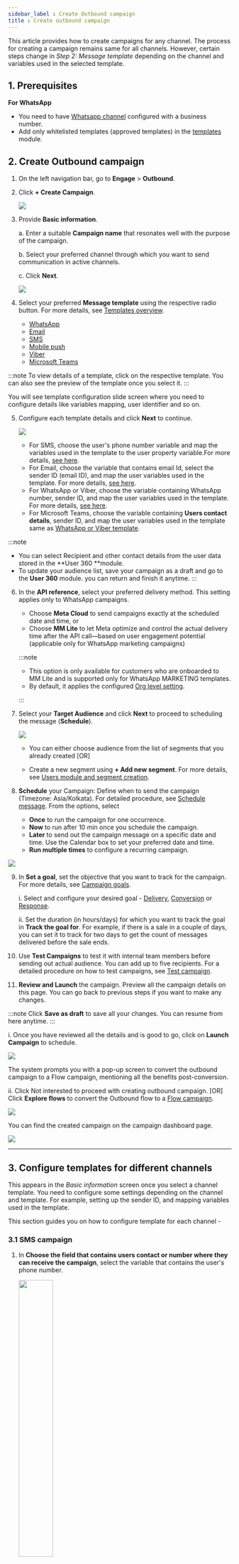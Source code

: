 ```yaml
---
sidebar_label : Create Outbound campaign
title : Create outbound campaign
---
```



This article provides how to create campaigns for any channel. The process for creating a campaign remains same for all channels. However, certain steps change in *Step 2: Message template* depending on the channel and variables used in the selected template.

## 1. Prerequisites

**For WhatsApp**

* You need to have [Whatsapp channel](https://docs.yellow.ai/docs/platform_concepts/channelConfiguration/whatsapp-configuration) configured with a business number.
* Add only whitelisted templates (approved templates) in the [templates](https://docs.yellow.ai/docs/platform_concepts/engagement/outbound/templates/overview) module.


## 2. Create Outbound campaign

1. On the left navigation bar, go to  **Engage** > **Outbound**.
2. Click **+ Create Campaign**.

   ![](https://i.imgur.com/TRatt3E.png)
  

3. Provide **Basic information**.

   a. Enter a suitable **Campaign name** that resonates well with the purpose of the campaign.

   b. Select your preferred channel through which you want to send communication in active channels.

   c. Click **Next**.
  
   ![](https://i.imgur.com/kKua9g9.png)

  

4. Select your preferred **Message template** using the respective radio button. For more details, see [Templates overview](/docs/platform_concepts/engagement/outbound/templates/overview).

   * [WhatsApp](/docs/platform_concepts/engagement/outbound/templates/whatsapptemplate)
   * [Email](/docs/platform_concepts/engagement/outbound/templates/email-template)
   * [SMS](/docs/platform_concepts/engagement/outbound/templates/sms-template)
   * [Mobile push](/docs/platform_concepts/engagement/outbound/templates/mobilepush)
   <!-- * [Google Business Message](/docs/platform_concepts/engagement/outbound/templates/gbm-template) -->
   * [Viber](/docs/platform_concepts/engagement/outbound/templates/viber-template)
   * [Microsoft Teams](/docs/platform_concepts/engagement/outbound/templates/teams-template)

:::note
To view details of a template, click on the respective template. You can also see the preview of the template once you select it.
:::




You will see template configuration slide screen where you need to configure details like variables mapping, user identifier and so on.


5. Configure each template details and click **Next** to continue. 

      ![](https://i.imgur.com/0Dl7IUi.gif)


   * For SMS, choose the user's phone number variable and map the variables used in the template to the user property variable.For more details, [see here](#21-sms-template).
   * For Email, choose the variable that contains email Id, select the sender ID (email ID), and map the user variables used in the template. For more details, [see here](#22-email-template).
   * For WhatsApp or Viber, choose the variable containing WhatsApp number, sender ID, and map the user variables used in the template. For more details, [see here](#23-whatsappviber-template).
   * For Microsoft Teams, choose the variable containing **Users contact details**, sender ID, and map the user variables used in the template same as [WhatsApp or Viber template](#23-whatsappviber-template).  

:::note
* You can select Recipient and other contact details from the user data stored in the **User 360 **module.
* To update your audience list, save your campaign as a draft and go to the **User 360** module. you can return and finish it anytime.
:::


  

6. In the **API reference**, select your preferred delivery method. This setting applies only to WhatsApp campaigns.
   * Choose **Meta Cloud** to send campaigns exactly at the scheduled date and time, or 
   * Choose **MM Lite** to let Meta optimize and control the actual delivery time after the API call—based on user engagement potential (applicable only for WhatsApp marketing campaigns)
   
   :::note
   * This option is only available for customers who are onboarded to MM Lite and is supported only for WhatsApp MARKETING templates.
   * By default, it applies the configured [Org level setting](https://docs.yellow.ai/docs/platform_concepts/engagement/engage#set-mm-lite-preference-at-org-level).

   :::

7. Select your **Target Audience** and click **Next** to proceed to scheduling the message (**Schedule**).

   ![](https://i.imgur.com/E3dcdyV.png)

   * You can either choose audience from the list of segments that you already created [OR]

   * Create a new segment using **+ Add new segment**. For more details, see [Users module and segment creation](https://docs.yellow.ai/docs/platform_concepts/engagement/cdp/overview).

8.  **Schedule** your Campaign: Define when to send the campaign (Timezone: Asia/Kolkata). For detailed procedure, see [Schedule message](#3-schedule-message).  From the options, select 

    * **Once** to run the campaign for one occurrence.
    * **Now** to run after 10 min once you schedule the campaign.
    * **Later** to send out the campaign message on a specific date and time. Use the Calendar box to set your preferred date and time.
    * **Run multiple times** to configure a recurring campaign.

   ![](https://i.imgur.com/ID2pfbl.png)

9. In **Set a goal**, set the objective that you want to track for the campaign. For more details, see [Campaign goals](#6-campaign-goal).

   [](https://i.imgur.com/mdxwOmG.png)

   i. Select and configure your desired goal - [Delivery](#1-delivery-goal), [Conversion](#2-conversion-goal) or [Response](#3-response-goal).

   ii. Set the duration (in hours/days) for which you want to track the goal in **Track the goal for**. For example, if there is a sale in a couple of days, you can set it to track for two days to get the count of messages delivered before the sale ends.

10. Use **Test Campaigns** to test it with internal team members before sending out actual audience. You can add up to five recipients. For a detailed procedure on how to test campaigns, see [Test campaign](#5-test-campaigns-recommended).

11.  **Review and Launch** the campaign. Preview all the campaign details on this page. You can go back to previous steps if you want to make any changes.

   :::note
   Click **Save as draft** to save all your changes. You can resume from here anytime.
   :::

   i. Once you have reviewed all the details and is good to go, click on **Launch Campaign** to schedule.

   ![](https://i.imgur.com/6C7Kpu2.png)

   The system prompts you with a pop-up screen to convert the outbound campaign to a Flow campaign, mentioning all the benefits post-conversion.

   ii. Click Not interested to proceed with creating outbound campaign. [OR] Click **Explore flows** to convert the Outbound flow to a [Flow campaign](https://docs.yellow.ai/docs/platform_concepts/engagement/flow-campaigns-intro).

   ![](https://i.imgur.com/37cuqAw.png)

   You can find the created campaign on the campaign dashboard page.

   ![](https://i.imgur.com/Jc2pmIG.png)
  


***


  
## 3. Configure templates for different channels

This appears in the *Basic information* screen once you select a channel template. You need to configure some settings depending on the channel and template. For example, setting up the sender ID, and mapping variables used in the template.

This section guides you on how to configure template for each channel - 

### 3.1 SMS campaign

1. In **Choose the field that contains users contact or number where they can receive the campaign**, select the variable that contains the user's phone number.
 
   <img src="https://i.imgur.com/pndA2y7.png" width="40%"/>

2. In **Map variables**, associate each variable mentioned in the template with the user variables. You can map a variable or provide a bot link 

   <img src="https://i.imgur.com/12hci2Z.png" class="center" width="60%"/>

3. To monitor URL clicks, select **URL click tracking** for variables that contain URLs. 

   <img src="https://i.imgur.com/QkqZcQr.png" class="center" width="60%"/>

   :::note
   When URL tracking is enabled, the CTA button type changes from STATIC to DYNAMIC. This ensures URL tracking requires a dynamic CTA template.
   :::


### 3.2 Email campaign

1. In **Choose the field that contains users contact or number where they can receive the campaign**, select the variable that contains the user's email address.

   <img src="https://i.imgur.com/Y1h9Ui3.png" width="350" height="auto"/>

2. In **Select the email address from which you want to send the campaign**, choose the email address from which you want to send the campaign. To know how to add email accounts, see [Email channel](/docs/platform_concepts/channelConfiguration/email-outbound)

3. In **Map variables**, associate each variable mentioned in the template with the user variables. You can map a variable or provide a bot link 

 

### 3.3 WhatsApp campaign 

1. In **Choose the field that contains users contact or number where they can receive the campaign**, select the variable that contains the WhatsApp number (mobile number) of the user.

   <img src="https://i.imgur.com/94QMG8p.png" width="350"/>

2. In **Sender ID**, choose the WhatsApp business number from which you want to send the campaign.
   
   <img src="https://i.imgur.com/sNtatZX.png"/>

3. In **Map variables**, associate each variable mentioned in the template with the user variables. You can map a variable or provide a bot link.

4. To monitor URL clicks, select **URL click tracking** for variables that contain URLs.

   <img src="https://i.imgur.com/QkqZcQr.png" class="center" width="60%"/>

5. Use **Media** to configure personalized media for the campaign.
   *  **Static** media: Select to send a common media file to all the recipients. Use **Browse** to upload the media file.
   *  **Dynamic** media: Select this option to send personalized media to each user. Map the column from the database where you have included these details. For instance, you can send WhatsApp campaigns with personalized video media to your customers.<br/> <br/>To insert a property dynamic URL:<br/>a. [Create a user property](https://docs.yellow.ai/docs/platform_concepts/engagement/cdp/user_data/user_properties#custom-user-properties) with the data type set as URL.<br/><img src="https://i.imgur.com/l1CSdNF.png" width="60%"/><br/>b. [Store the image URL for each user to that user property](https://docs.yellow.ai/docs/platform_concepts/engagement/cdp/user_data/store_conv_data).<br/>c. Associate the media with this user property when scheduling the campaign.<img src="https://i.imgur.com/umvqXL4.png" width="50%"/>

### 3.4 Viber campaign 

1. In **Choose the field that contains users contact or number where they can receive the campaign**, select the variable that contains the user's WhatsApp number (mobile number).

   <img src="https://i.imgur.com/94QMG8p.png" width="350"/>

2. In **Sender ID**, choose the WhatsApp business number from which you want to send the campaign.
   
   <img src="https://i.imgur.com/sNtatZX.png"/>

3. In **Map variables**, associate each variable mentioned in the template with the user variables. You can map a variable or provide a bot link.

***

## 4. Schedule message

As explained in the Step 6, you can choose when to run your campaign. However, there are advanced options to customize scheduling your message and make your campaign more effective.

### 4.1 How many times you want to run the campaign

Choose whether to run the campaign only once or on a recurring basis.

  

##### Run once

* Select **Now** to run after 10 min once you schedule the campaign.

* Select **Later** to send out the campaign message on a specific date and time. Use the Calendar box to set your preferred date and time.

   ![](https://i.imgur.com/WbcjAKS.png)

  

##### Run multiple times

Select this to schedule a recurring campaign.

   ![](https://i.imgur.com/ui1kPCZ.png)


*  **Repeat**: Select the frequency of running the campaign.

*  **Daily**: Set your preferred date and time.

*  **Weekly**: Select the day of the week (Sun-Sat) when you want to run the campaign and set your preferred **Time**.

*  **Monthly**: Select the date of the month (1-31) when you want to send out the message and set your preferred **Time**.

*  **Ends**: Choose when you want to end the campaign.

  

| Option | Description |
| -------- | -------- |
| never | To run the campaign for ever |
| on | To end on a specific date and set the desired date and time. |
| after | to end after n number of occurrences and configure the respective options

  
  


  
  

### 4.2 Business hours

  

This lets you honor DND timings, so that you can prevent users from receiving campaigns during specific periods, such as late nights.

  

You can set business hours for each day of a week so that your campaign message will be sent out only during the configured business hours.

  

1.  **Enable Business hours**.

   ![](https://i.imgur.com/mCl051T.png)

  

2. Click on **+ Add business hours setting** > **Add new business hour**.

3. Click on each day of the week and configure business hours for that particular day. Enable **Business hours same every day** to set a common timeframe for all days.

   <img src="https://i.imgur.com/eKA9G36.png" width="80%"/>

  
  
  

4.  **Message handling during DND hours**

   You can configure what to do with the messages after the configured business hours using the following options.

   ![](https://i.imgur.com/POhWjum.png)

*  **Discard the message**: The message will not be sent and will be marked failed.

*  **Postpone to next day**: The campaign will be paused and will resume the next business hours.

  
   ![](https://i.imgur.com/63KYDaH.png)

  
:::note
You can Pause a scheduled campaign and Resume it when required using the respective options from the Outbound campaign homepage.

   ![](https://i.imgur.com/BlRcStg.png)


:::

## 5. Segments

  

Segment is grouping of users based on certain condition sets. Segmentation can be based on city, tags, names, or any another user property.

* You can add multiple condition sets as required.

* In the below example, a segment is created with users whose country is mentioned as "india" from the User module.

   ![](https://i.imgur.com/pAxeftX.png)

  

* When you select a segment, you can see the number of users in it.


   <img src="https://i.imgur.com/EvsUIXd.png" width="80%"/>

:::note
If you upload a CSV while the campaign is still executing, it will cause additional users to enter the segment. This will result in an audience size larger than initially planned for the campaign.
:::


***

## 6. Campaign goal

The campaign goal represents a specific objective that you want to achieve through the campaign. Campaign goals can vary depending on the purpose of the campaign and the desired outcome. 

Tracking the progress of campaign goals is important to ensure the effectiveness of the campaign in meeting its objectives. This could include the template used, user segment targeted, scheduled time, or any other parameter.

Goals are categorized into three types depending on the purpose of the campaign:

#### 1. Delivery goal

The delivery goal helps you track the messages delivery status and assess the campaign reach. For example, for promoting a new outlet, your goal could be the number of messages delivered. 

Currently, there are three delivery statuses supported - sent, delivered, and read. However, not all channels support all three statuses. For example, the message read cannot be tracked for SMS.

  ![](https://i.imgur.com/KAEGKoJ.png)
   
   * In **What do you want to track**,  select the delivery status to track.
   
  

#### 2. Conversion goal 

This refers to the process of identifying a specific user action or interaction that indicates a successful completion of a predefined objective or desired outcome.

When users perform the conversion event, it signifies that they have taken the intended action or achieved the goal you have set for the campaign. This could be anything from making a purchase, signing up for a newsletter, filling out a form, or any other action that aligns with the campaign's objectives.

   ![](https://i.imgur.com/2jDXx4C.png)


In **Select event**, choose the event that you want to track.

#### 3. Response goal

This goal assists in tracking the reactions or clicks received for the campaign. However, CTA events from WhatsApp are not captured, and button clicks are not included in the tracked events by default. This option will be enabled only if there are CTAs present in the message template.

![](https://i.imgur.com/ozLtuBo.png)

   * **Select Any response**: Tracks all types of responses received for the campaign.
   * **Button clicks**: This records when users click on a specific button within the campaign.


***

## 7. Test campaigns (Recommended)

It is recommended to test your campaign with internal or test users before launching to ensure the campaign notifications are flawless. Especially, verify if images, buttons, deep links, and elements of personalization are working or rendering as expected.

The following are the benefits of testing a campaign before launching -

* Prevent sending wrong content to the customers.
* Enables viewing the notification messages as and how the end-users receive.
* Ensures the variables are mapped to the right user properties.
* Reduces campaign failures due to mismatch in parameters or issues with images size.

#### Prerequisites for adding test user details

* Test users data should be available in the *User 360* module
* Test users should have all the data which will be mapped to the variables used in the template.

#### Test campaign


1. Once you Schedule a campaign, you will see an option to Test campaign in Step 8 of [Create campaign](#2-create-campaign), Review and launch.

   ![](https://i.imgur.com/CzxSZrO.png)





2. Click on **Test campaign**.

   ![](https://i.imgur.com/Xfxyepv.png)



3. Search for test users.

* A wizard will be opened to add test user details.

* You can search users by name, email, phone number or userID. You will see auto-suggestions in the drop-down as you type.

   ![](https://i.imgur.com/UqXJZ3h.gif)

  
  

4. Add test users

   a. Click on the relevant user to populate all values like recipient ID and other parameters if any.

   b. Check whether all the parameters are mapped correctly to the desired user columns.

   c. Ensure all the values are available for the user. If not, use a different user use whose required details are available.

   ![](https://i.imgur.com/mPC8ArU.png)


   d. To add more users (up to 5 test users) click on **+Add Users** and repeat the process.

   
   ![](https://i.imgur.com/OFDwZvH.gif)

  

5. Click on **Send test campaign** to trigger campaign to the selected users.

   ![](https://i.imgur.com/AV194YX.png)


You will see the *Sending* status. You can see the actual delivery status after a while (about 15 seconds) - Delivered or Failed.

   <img src="https://i.imgur.com/Sm9nuYW.png" width="90%"/>


* To send the test campaign to more users, click on **Send new test campaign**.

   <img src="https://i.imgur.com/UsOTzmX.png" width="80%"/>


For Failed messages, you can also see the reason for failure.

:::note
* It takes 15 seconds to update the sent status of messages.
* If there is any mismatch in the data, save the campaign using **Save as draft**. Then, navigate to templates step, correct your mappings and test again.
:::

***

## 8. Campaign errors

Here are some common errors that you may encounter when working with campaigns:

:::note
For API related error codes and descriptions, see [Notification API response codes](https://docs.yellow.ai/docs/platform_concepts/engagement/outbound/notification-engine#24-response-codes).
:::

## 9. Notifications on Campaign status & progress

You can get notified via email for critical campaign status and progress alerts. For broader awareness and efficient resolution of campaign-related concerns, you can specify preferred users to receive notifications in case of any issues with the campaign. By default, email alerts are sent automatically to the template creator for critical template statuses and to the campaign creator for campaign failures due to template disablement.


To enable email alerts:

1. On the left navigation bar, click **Engage** > **Preferences**.
2. Toggle the **Enable campaign alerts**.

   <img src="https://i.imgur.com/RNSylY5.png"/>

3. Check **Send alerts on campaign progress** to receive campaign progress related updates. By default, **Send alerts when campaigns are paused/failed** is enabled, you cannot uncheck it.
4. In **Sending email alerts** enter your preferred email addresses separating each with comma (,).

   <img src="https://i.imgur.com/jaGOOCM.png" width="60%"/>

5. Click **Add**.



**What next**

* See how your campaign is performing using [Outbound campaign report](/docs/platform_concepts/engagement/outbound/outbound-campaigns/outbound-report).